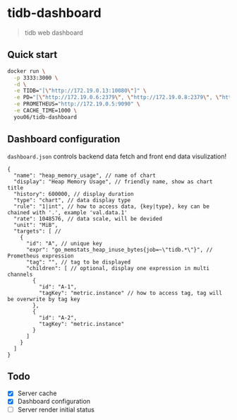 # tidb-dashboard

> tidb web dashboard

## Quick start

```sh
docker run \
  -p 3333:3000 \
  -d \
  -e TIDB="[\"http://172.19.0.13:10080\"]" \
  -e PD="[\"http://172.19.0.6:2379\", \"http://172.19.0.8:2379\", \"http://172.19.0.4:2379\"]" \
  -e PROMETHEUS="http://172.19.0.5:9090" \
  -e CACHE_TIME=1000 \
  you06/tidb-dashboard
```

## Dashboard configuration

`dashboard.json` controls backend data fetch and front end data visulization!

```
{
  "name": "heap_memory_usage", // name of chart
  "display": "Heap Memory Usage", // friendly name, show as chart title
  "history": 600000, // display duration
  "type": "chart", // data display type
  "rule": "1|int", // how to access data, {key|type}, key can be chained with '.', example 'val.data.1'
  "rate": 1048576, // data scale, will be devided
  "unit": "MiB",
  "targets": [ // 
    {
      "id": "A", // unique key
      "expr": "go_memstats_heap_inuse_bytes{job=~\"tidb.*\"}", // Prometheus expression
      "tag": "", // tag to be displayed
      "children": [ // optional, display one expression in multi channels
        {
          "id": "A-1",
          "tagKey": "metric.instance" // how to access tag, tag will be overwrite by tag key
        },
        {
          "id": "A-2",
          "tagKey": "metric.instance"
        }
      ]
    }
  ]
}
```

## Todo

- [x] Server cache
- [x] Dashboard configuration
- [ ] Server render initial status
